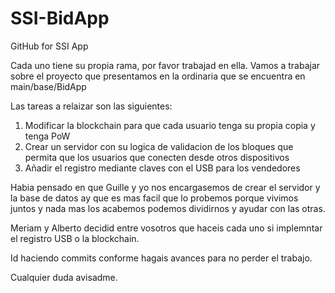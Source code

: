 # SSI-BidApp
GitHub for SSI App

Cada uno tiene su propia rama, por favor trabajad en ella. 
Vamos a trabajar sobre el proyecto que presentamos en la ordinaria que se encuentra en main/base/BidApp

Las tareas a relaizar son las siguientes:

1. Modificar la blockchain para que cada usuario tenga su propia copia y tenga PoW
2. Crear un servidor con su logica de validacion de los bloques que permita que los usuarios que conecten desde otros dispositivos
3. Añadir el registro mediante claves con el USB para los vendedores 

Habia pensado en que Guille y yo nos encargasemos de crear el servidor y la base de datos ay que es mas facil que lo probemos porque vivimos juntos y nada mas los acabemos podemos dividirnos y ayudar con las otras.

Meriam y Alberto decidid entre vosotros que haceis cada uno si implemntar el registro USB o la blockchain.

Id haciendo commits conforme hagais avances para no perder el trabajo. 

Cualquier duda avisadme.
